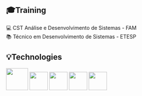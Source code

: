 <div>
  <h2>🎓Training </h2>
💻 CST Análise e Desenvolvimento de Sistemas - FAM <br>
📚 Técnico em Desenvolvimento de Sistemas - ETESP <br>
  <h2>💡Technologies </h2>
<div> 
  <img src=https://img.icons8.com/?size=100&id=13679&format=png&color=000000 width="60"/>
  <img src=https://img.icons8.com/?size=100&id=scxsUnmdXhbU&format=png&color=228BE6 width="50"/>
  <img src=https://img.icons8.com/?size=100&id=108784&format=png&color=000000 width="50"/>
  <img src=https://img.icons8.com/?size=100&id=90519&format=png&color=000000 width="50"/>
  <img src=https://img.icons8.com/?size=100&id=qGUfLiYi1bRN&format=png&color=000000 width="50"/>
</div>
